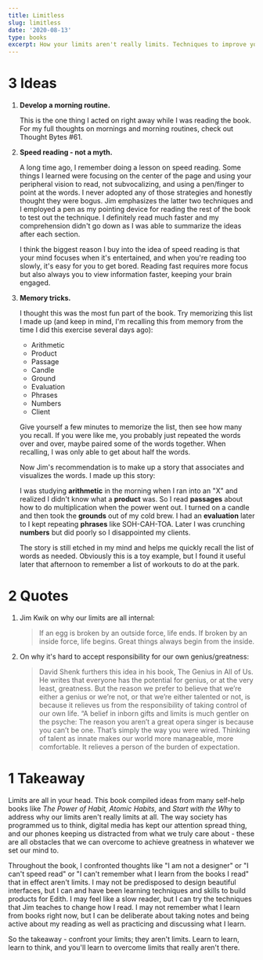 ```yaml
---
title: Limitless
slug: limitless
date: '2020-08-13'
type: books
excerpt: How your limits aren't really limits. Techniques to improve your ability to read, learn, and remember to make you superhuman.
---
```


# 3 Ideas

1. **Develop a morning routine.**

    This is the one thing I acted on right away while I was reading the book. For my full thoughts on mornings and morning routines, check out Thought Bytes #61.

2. **Speed reading - not a myth.**

    A long time ago, I remember doing a lesson on speed reading. Some things I learned were focusing on the center of the page and using your peripheral vision to read, not subvocalizing, and using a pen/finger to point at the words. I never adopted any of those strategies and honestly thought they were bogus. Jim emphasizes the latter two techniques and I employed a pen as my pointing device for reading the rest of the book to test out the technique.
    I definitely read much faster and my comprehension didn't go down as I was able to summarize the ideas after each section.

    I think the biggest reason I buy into the idea of speed reading is that your mind focuses when it's entertained, and when you're reading too slowly, it's easy for you to get bored. Reading fast requires more focus but also always you to view information faster, keeping your brain engaged.

3. **Memory tricks.**

    I thought this was the most fun part of the book. Try memorizing this list I made up (and keep in mind, I'm recalling this from memory from the time I did this exercise several days ago):

    - Arithmetic
    - Product
    - Passage
    - Candle
    - Ground
    - Evaluation
    - Phrases
    - Numbers
    - Client

    Give yourself a few minutes to memorize the list, then see how many you recall. If you were like me, you probably just repeated the words over and over, maybe paired some of the words together. When recalling, I was only able to get about half the words.

    Now Jim's recommendation is to make up a story that associates and visualizes the words. I made up this story:

    I was studying **arithmetic** in the morning when I ran into an "X" and realized I didn't know what a **product** was. So I read **passages** about how to do multiplication when the power went out. I turned on a candle and then took the **grounds** out of my cold brew. I had an **evaluation** later to I kept repeating **phrases** like SOH-CAH-TOA. Later I was crunching **numbers** but did poorly so I disappointed my clients.

    The story is still etched in my mind and helps me quickly recall the list of words as needed. Obviously this is a toy example, but I found it useful later that afternoon to remember a list of workouts to do at the park.

# 2 Quotes

1. Jim Kwik on why our limits are all internal:

    > If an egg is broken by an outside force, life ends. If broken by an inside force, life begins. Great things always begin from the inside.

2. On why it's hard to accept responsibility for our own genius/greatness:

    > David Shenk furthers this idea in his book, The Genius in All of Us. He writes that everyone has the potential for genius, or at the very least, greatness. But the reason we prefer to believe that we’re either a genius or we’re not, or that we’re either talented or not, is because it relieves us from the responsibility of taking control of our own life. “A belief in inborn gifts and limits is much gentler on the psyche: The reason you aren’t a great opera singer is because you can’t be one. That’s simply the way you were wired. Thinking of talent as innate makes our world more manageable, more comfortable. It relieves a person of the burden of expectation.

# 1 Takeaway

Limits are all in your head. This book compiled ideas from many self-help books like *The Power of Habit, Atomic Habits,* and *Start with the Why* to address why our limits aren't really limits at all. The way society has programmed us to think, digital media has kept our attention spread thing, and our phones keeping us distracted from what we truly care about - these are all obstacles that we can overcome to achieve greatness in whatever we set our mind to.

Throughout the book, I confronted thoughts like "I am not a designer" or "I can't speed read" or "I can't remember what I learn from the books I read" that in effect aren't limits. I may not be predisposed to design beautiful interfaces, but I can and have been learning techniques and skills to build products for Edith. I may feel like a slow reader, but I can try the techniques that Jim teaches to change how I read. I may not remember what I learn from books right now, but I can be deliberate about taking notes and being active about my reading as well as practicing and discussing what I learn.

So the takeaway - confront your limits; they aren't limits. Learn to learn, learn to think, and you'll learn to overcome limits that really aren't there.